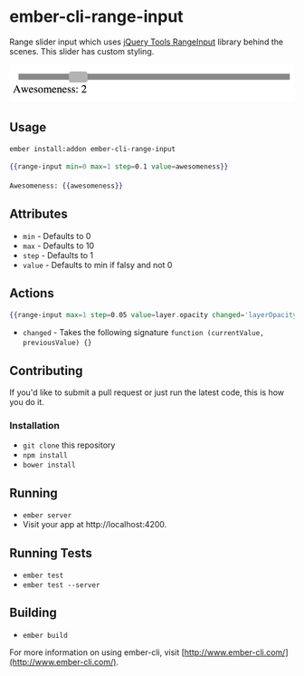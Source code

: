 # ember-cli-range-input

Range slider input which uses [jQuery Tools RangeInput][rangeinput] library behind the scenes.
This slider has custom styling.

![screenshot]

## Usage

```sh
ember install:addon ember-cli-range-input
```

```hbs
{{range-input min=0 max=1 step=0.1 value=awesomeness}}

Awesomeness: {{awesomeness}}
```

## Attributes

- `min` - Defaults to 0
- `max` - Defaults to 10
- `step` - Defaults to 1
- `value` - Defaults to min if falsy and not 0

## Actions

```hbs
{{range-input max=1 step=0.05 value=layer.opacity changed='layerOpacityUpdated'}}
```

- `changed` - Takes the following signature `function (currentValue, previousValue) {}`

## Contributing

If you'd like to submit a pull request or just run the latest code, this is how you do it.

### Installation

* `git clone` this repository
* `npm install`
* `bower install`

## Running

* `ember server`
* Visit your app at http://localhost:4200.

## Running Tests

* `ember test`
* `ember test --server`

## Building

* `ember build`

For more information on using ember-cli, visit [http://www.ember-cli.com/](http://www.ember-cli.com/).

[rangeinput]: http://jquerytools.github.io/documentation/rangeinput/index.html
[screenshot]: screenshot.png
